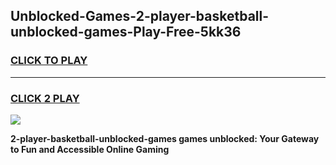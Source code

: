 
## Unblocked-Games-2-player-basketball-unblocked-games-Play-Free-5kk36
<h3>
<a href="https://premium76.site?title=2-player-basketball-unblocked-games&ref=20A">CLICK TO PLAY</a></h3>
<hr>

<h3>
<a href="https://premium76.site?title=2-player-basketball-unblocked-games&ref=20A">CLICK 2 PLAY</a>
  
</h3>

<a href="https://premium76.site?title=2-player-basketball-unblocked-games&ref=20A"><img src="https://clearcache.store/games.png"></a>


**2-player-basketball-unblocked-games games unblocked: Your Gateway to Fun and Accessible Online Gaming**

